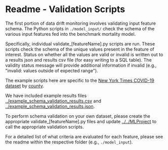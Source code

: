 # Readme - Validation Scripts

The first portion of data drift monitoring involves validating input feature schema. The Python scripts in `./model_input/` check the schema of the various input features fed into the benchmark mortality model.

Specifically, individual validate_[featureName].py scripts are run. These scripts check the schema of the unique values present in the feature of interest. Status on whether all the values are valid or invalid is written out to a results json and results csv file (for easy writing to a SQL table). The validity status message will provide additional information if invalid (e.g., "invalid: values outside of expected range").

The example scripts here are specific to the [New York Times COVID-19 dataset](https://github.com/nytimes/covid-19-data) by [county](https://github.com/nytimes/covid-19-data/blob/master/us-counties.csv).

We have included example results files [../example_schema_validation_results.csv](../example_schema_validation_results.csv) and [../example_schema_validation_results.json](../example_schema_validation_results.json).

To perform schema validation on your own dataset, please create the appropriate validate_[featureName].py files and update [../../MLProject](../../MLProject) to call the appropriate validation scripts.

For a detailed list of what criteria are evaluated for each feature, please see the readme within the respective folder (e.g., `./model_input`).
